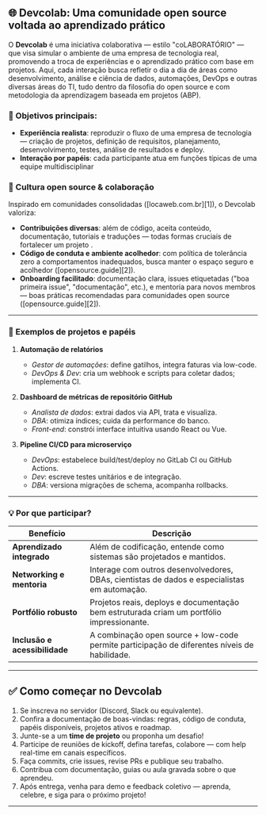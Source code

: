 ## 🌐 Devcolab: Uma comunidade open source voltada ao aprendizado prático

O **Devcolab** é uma iniciativa colaborativa — estilo "coLABORATÓRIO" — que visa simular o ambiente de uma empresa de tecnologia real, promovendo a troca de experiências e o aprendizado prático com base em projetos. Aqui, cada interação busca refletir o dia a dia de áreas como desenvolvimento, análise e ciência de dados, automações, DevOps e outras diversas áreas do TI, tudo dentro da filosofia do open source e com metodologia da aprendizagem baseada em projetos (ABP).

### 🎯 Objetivos principais:

* **Experiência realista**: reproduzir o fluxo de uma empresa de tecnologia — criação de projetos, definição de requisitos, planejamento, desenvolvimento, testes, análise de resultados e deploy.
* **Interação por papéis**: cada participante atua em funções típicas de uma equipe multidisciplinar

### 🌱 Cultura open source & colaboração

Inspirado em comunidades consolidadas ([locaweb.com.br][1]), o Devcolab valoriza:

* **Contribuições diversas**: além de código, aceita conteúdo, documentação, tutoriais e traduções — todas formas cruciais de fortalecer um projeto .
* **Código de conduta e ambiente acolhedor**: com política de tolerância zero a comportamentos inadequados, busca manter o espaço seguro e acolhedor ([opensource.guide][2]).
* **Onboarding facilitado**: documentação clara, issues etiquetadas ("boa primeira issue", "documentação", etc.), e mentoria para novos membros — boas práticas recomendadas para comunidades open source ([opensource.guide][2]).

---

### 🧩 Exemplos de projetos e papéis

1. **Automação de relatórios**

   * *Gestor de automações*: define gatilhos, integra faturas via low-code.
   * *DevOps & Dev*: cria um webhook e scripts para coletar dados; implementa CI.
2. **Dashboard de métricas de repositório GitHub**

   * *Analista de dados*: extrai dados via API, trata e visualiza.
   * *DBA*: otimiza índices; cuida da performance do banco.
   * *Front-end*: constrói interface intuitiva usando React ou Vue.
3. **Pipeline CI/CD para microserviço**

   * *DevOps*: estabelece build/test/deploy no GitLab CI ou GitHub Actions.
   * *Dev*: escreve testes unitários e de integração.
   * *DBA*: versiona migrações de schema, acompanha rollbacks.

---

### 💡 Por que participar?

| Benefício                     | Descrição                                                                                    |
| ----------------------------- | -------------------------------------------------------------------------------------------- |
| **Aprendizado integrado**     | Além de codificação, entende como sistemas são projetados e mantidos.                        |
| **Networking e mentoria**     | Interage com outros desenvolvedores, DBAs, cientistas de dados e especialistas em automação. |
| **Portfólio robusto**         | Projetos reais, deploys e documentação bem estruturada criam um portfólio impressionante.    |
| **Inclusão e acessibilidade** | A combinação open source + low-code permite participação de diferentes níveis de habilidade. |

---

## ✅ Como começar no Devcolab

1. Se inscreva no servidor (Discord, Slack ou equivalente).
2. Confira a documentação de boas-vindas: regras, código de conduta, papéis disponíveis, projetos ativos e roadmap.
3. Junte-se a um **time de projeto** ou proponha um desafio!
4. Participe de reuniões de kickoff, defina tarefas, colabore — com help real-time em canais específicos.
5. Faça commits, crie issues, revise PRs e publique seu trabalho.
6. Contribua com documentação, guias ou aula gravada sobre o que aprendeu.
7. Após entrega, venha para demo e feedback coletivo — aprenda, celebre, e siga para o próximo projeto!

---
